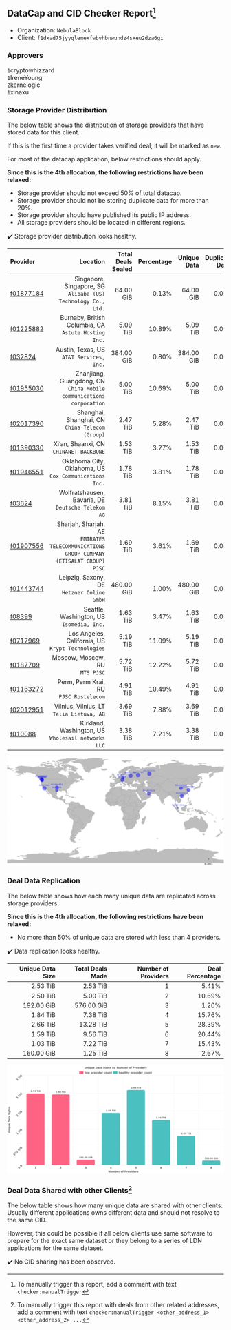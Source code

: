 ## DataCap and CID Checker Report[^1]
 - Organization: `NebulaBlock`
 - Client: `f1dxad75jyyqlemexfwbvhbnwundz4sxeu2dza6gi`
### Approvers
`1`cryptowhizzard<br/>`1`IreneYoung<br/>`2`kernelogic<br/>`1`xinaxu

### Storage Provider Distribution
The below table shows the distribution of storage providers that have stored data for this client.

If this is the first time a provider takes verified deal, it will be marked as `new`.

For most of the datacap application, below restrictions should apply.

**Since this is the 4th allocation, the following restrictions have been relaxed:**
 - Storage provider should not exceed 50% of total datacap.
 - Storage provider should not be storing duplicate data for more than 20%.
 - Storage provider should have published its public IP address.
 - All storage providers should be located in different regions.

✔️ Storage provider distribution looks healthy.

| Provider                                              |                                                                                   Location | Total Deals Sealed | Percentage | Unique Data | Duplicate Deals |
| :---------------------------------------------------- | -----------------------------------------------------------------------------------------: | -----------------: | ---------: | ----------: | --------------: |
| [f01877184](https://filfox.info/en/address/f01877184) |                           Singapore, Singapore, SG<br/>`Alibaba (US) Technology Co., Ltd.` |          64.00 GiB |      0.13% |   64.00 GiB |           0.00% |
| [f01225882](https://filfox.info/en/address/f01225882) |                                    Burnaby, British Columbia, CA<br/>`Astute Hosting Inc.` |           5.09 TiB |     10.89% |    5.09 TiB |           0.00% |
| [f032824](https://filfox.info/en/address/f032824)     |                                                Austin, Texas, US<br/>`AT&T Services, Inc.` |         384.00 GiB |      0.80% |  384.00 GiB |           0.00% |
| [f01955030](https://filfox.info/en/address/f01955030) |                     Zhanjiang, Guangdong, CN<br/>`China Mobile communications corporation` |           5.00 TiB |     10.69% |    5.00 TiB |           0.00% |
| [f02017390](https://filfox.info/en/address/f02017390) |                                         Shanghai, Shanghai, CN<br/>`China Telecom (Group)` |           2.47 TiB |      5.28% |    2.47 TiB |           0.00% |
| [f01390330](https://filfox.info/en/address/f01390330) |                                                 Xi’an, Shaanxi, CN<br/>`CHINANET-BACKBONE` |           1.53 TiB |      3.27% |    1.53 TiB |           0.00% |
| [f01946551](https://filfox.info/en/address/f01946551) |                                  Oklahoma City, Oklahoma, US<br/>`Cox Communications Inc.` |           1.78 TiB |      3.81% |    1.78 TiB |           0.00% |
| [f03624](https://filfox.info/en/address/f03624)       |                                      Wolfratshausen, Bavaria, DE<br/>`Deutsche Telekom AG` |           3.81 TiB |      8.15% |    3.81 TiB |           0.00% |
| [f01907556](https://filfox.info/en/address/f01907556) | Sharjah, Sharjah, AE<br/>`EMIRATES TELECOMMUNICATIONS GROUP COMPANY (ETISALAT GROUP) PJSC` |           1.69 TiB |      3.61% |    1.69 TiB |           0.00% |
| [f01443744](https://filfox.info/en/address/f01443744) |                                              Leipzig, Saxony, DE<br/>`Hetzner Online GmbH` |         480.00 GiB |      1.00% |  480.00 GiB |           0.00% |
| [f08399](https://filfox.info/en/address/f08399)       |                                               Seattle, Washington, US<br/>`Isomedia, Inc.` |           1.63 TiB |      3.47% |    1.63 TiB |           0.00% |
| [f0717969](https://filfox.info/en/address/f0717969)   |                                       Los Angeles, California, US<br/>`Krypt Technologies` |           5.19 TiB |     11.09% |    5.19 TiB |           0.00% |
| [f0187709](https://filfox.info/en/address/f0187709)   |                                                          Moscow, Moscow, RU<br/>`MTS PJSC` |           5.72 TiB |     12.22% |    5.72 TiB |           0.00% |
| [f01163272](https://filfox.info/en/address/f01163272) |                                                  Perm, Perm Krai, RU<br/>`PJSC Rostelecom` |           4.91 TiB |     10.49% |    4.91 TiB |           0.00% |
| [f02012951](https://filfox.info/en/address/f02012951) |                                               Vilnius, Vilnius, LT<br/>`Telia Lietuva, AB` |           3.69 TiB |      7.88% |    3.69 TiB |           0.00% |
| [f010088](https://filfox.info/en/address/f010088)     |                                      Kirkland, Washington, US<br/>`Wholesail networks LLC` |           3.38 TiB |      7.21% |    3.38 TiB |           0.00% |

<img src="https://raw.githubusercontent.com/data-preservation-programs/filplus-checker-assets/main/filecoin-project/filecoin-plus-large-datasets/issues/1529/1679457914062.png"/>

### Deal Data Replication
The below table shows how each many unique data are replicated across storage providers.


**Since this is the 4th allocation, the following restrictions have been relaxed:**
- No more than 50% of unique data are stored with less than 4 providers.

✔️ Data replication looks healthy.

| Unique Data Size | Total Deals Made | Number of Providers | Deal Percentage |
| ---------------: | ---------------: | ------------------: | --------------: |
|         2.53 TiB |         2.53 TiB |                   1 |           5.41% |
|         2.50 TiB |         5.00 TiB |                   2 |          10.69% |
|       192.00 GiB |       576.00 GiB |                   3 |           1.20% |
|         1.84 TiB |         7.38 TiB |                   4 |          15.76% |
|         2.66 TiB |        13.28 TiB |                   5 |          28.39% |
|         1.59 TiB |         9.56 TiB |                   6 |          20.44% |
|         1.03 TiB |         7.22 TiB |                   7 |          15.43% |
|       160.00 GiB |         1.25 TiB |                   8 |           2.67% |

<img src="https://raw.githubusercontent.com/data-preservation-programs/filplus-checker-assets/main/filecoin-project/filecoin-plus-large-datasets/issues/1529/1679457914750.png"/>

### Deal Data Shared with other Clients[^3]
The below table shows how many unique data are shared with other clients.
Usually different applications owns different data and should not resolve to the same CID.

However, this could be possible if all below clients use same software to prepare for the exact same dataset or they belong to a series of LDN applications for the same dataset.

✔️ No CID sharing has been observed.

[^1]: To manually trigger this report, add a comment with text `checker:manualTrigger`

[^2]: Deals from those addresses are combined into this report as they are specified with `checker:manualTrigger`

[^3]: To manually trigger this report with deals from other related addresses, add a comment with text `checker:manualTrigger <other_address_1> <other_address_2> ...`
